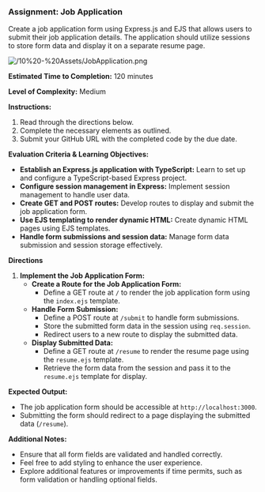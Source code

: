 ### Assignment: Job Application

Create a job application form using Express.js and EJS that allows users to submit their job application details. The application should utilize sessions to store form data and display it on a separate resume page.

![/10%20-%20Assets/JobApplication.png](/10%20-%20Assets/JobApplication.png)

**Estimated Time to Completion:** 120 minutes

**Level of Complexity:** Medium

**Instructions:**

1. Read through the directions below.
2. Complete the necessary elements as outlined.
3. Submit your GitHub URL with the completed code by the due date.

**Evaluation Criteria & Learning Objectives:**

- **Establish an Express.js application with TypeScript:** Learn to set up and configure a TypeScript-based Express project.
- **Configure session management in Express:** Implement session management to handle user data.
- **Create GET and POST routes:** Develop routes to display and submit the job application form.
- **Use EJS templating to render dynamic HTML:** Create dynamic HTML pages using EJS templates.
- **Handle form submissions and session data:** Manage form data submission and session storage effectively.

**Directions**

1. **Implement the Job Application Form:**
    - **Create a Route for the Job Application Form:**
        - Define a GET route at `/` to render the job application form using the `index.ejs` template.
    - **Handle Form Submission:**
        - Define a POST route at `/submit` to handle form submissions.
        - Store the submitted form data in the session using `req.session`.
        - Redirect users to a new route to display the submitted data.
    - **Display Submitted Data:**
        - Define a GET route at `/resume` to render the resume page using the `resume.ejs` template.
        - Retrieve the form data from the session and pass it to the `resume.ejs` template for display.

**Expected Output:**

- The job application form should be accessible at `http://localhost:3000`.
- Submitting the form should redirect to a page displaying the submitted data (`/resume`).

**Additional Notes:**

- Ensure that all form fields are validated and handled correctly.
- Feel free to add styling to enhance the user experience.
- Explore additional features or improvements if time permits, such as form validation or handling optional fields.

